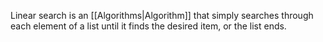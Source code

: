 Linear search is an [[Algorithms|Algorithm]] that simply searches through each element of a list until it finds the desired item, or the list ends.
